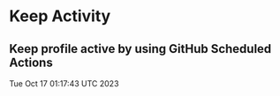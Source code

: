 # Keep Activity 
Keep profile active by using GitHub Scheduled Actions
--- 
Tue Oct 17 01:17:43 UTC 2023